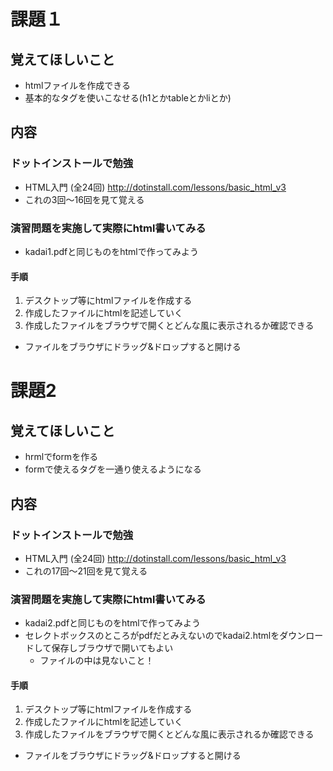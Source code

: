 # 課題１
## 覚えてほしいこと
* htmlファイルを作成できる
* 基本的なタグを使いこなせる(h1とかtableとかliとか)

## 内容

### ドットインストールで勉強
* HTML入門 (全24回) http://dotinstall.com/lessons/basic_html_v3
* これの3回〜16回を見て覚える

### 演習問題を実施して実際にhtml書いてみる
* kadai1.pdfと同じものをhtmlで作ってみよう

#### 手順
1. デスクトップ等にhtmlファイルを作成する
2. 作成したファイルにhtmlを記述していく
3. 作成したファイルをブラウザで開くとどんな風に表示されるか確認できる
  + ファイルをブラウザにドラッグ&ドロップすると開ける

# 課題2

## 覚えてほしいこと
* hrmlでformを作る
* formで使えるタグを一通り使えるようになる

## 内容

### ドットインストールで勉強
* HTML入門 (全24回) http://dotinstall.com/lessons/basic_html_v3
* これの17回〜21回を見て覚える

### 演習問題を実施して実際にhtml書いてみる
* kadai2.pdfと同じものをhtmlで作ってみよう
* セレクトボックスのところがpdfだとみえないのでkadai2.htmlをダウンロードして保存しブラウザで開いてもよい
  * ファイルの中は見ないこと！

#### 手順
1. デスクトップ等にhtmlファイルを作成する
2. 作成したファイルにhtmlを記述していく
3. 作成したファイルをブラウザで開くとどんな風に表示されるか確認できる
  + ファイルをブラウザにドラッグ&ドロップすると開ける
